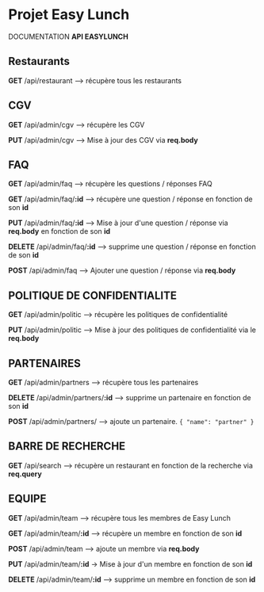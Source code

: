 
# Projet Easy Lunch

DOCUMENTATION **API EASYLUNCH**

## Restaurants

**GET** /api/restaurant --> récupère tous les restaurants

## CGV

**GET** /api/admin/cgv --> récupère les CGV

**PUT** /api/admin/cgv --> Mise à jour des CGV via **req.body**

## FAQ

**GET** /api/admin/faq --> récupère les questions / réponses FAQ

**GET** /api/admin/faq/**:id** --> récupère une question / réponse en fonction de son **id**

**PUT** /api/admin/faq/**:id** --> Mise à jour d'une question / réponse via **req.body** en fonction de son **id**

**DELETE** /api/admin/faq/**:id** --> supprime une question / réponse en fonction de son **id**

**POST** /api/admin/faq --> Ajouter une question / réponse via **req.body**

## POLITIQUE DE CONFIDENTIALITE

**GET** /api/admin/politic --> récupère les politiques de confidentialité

**PUT** /api/admin/politic --> Mise à jour des politiques de confidentialité via le **req.body**

## PARTENAIRES

**GET** /api/admin/partners --> récupère tous les partenaires

**DELETE** /api/admin/partners/**:id** --> supprime un partenaire en fonction de son **id**

**POST** /api/admin/partners/ --> ajoute un partenaire.
``
{
 "name": "partner"
}
``

## BARRE DE RECHERCHE

**GET** /api/search --> récupère un restaurant en fonction de la recherche via **req.query**

## EQUIPE

**GET** /api/admin/team --> récupère tous les membres de Easy Lunch

**GET** /api/admin/team/**:id** --> récupère un membre en fonction de son **id**

**POST** /api/admin/team --> ajoute un membre via **req.body**

**PUT** /api/admin/team/**:id** -> Mise à jour d'un membre en fonction de son **id**

**DELETE** /api/admin/team/**:id** --> supprime un membre en fonction de son **id**